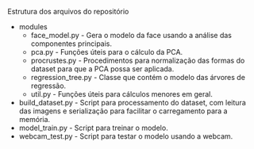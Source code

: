 Estrutura dos arquivos do repositório

* modules
    * face_model.py - Gera o modelo da face usando a análise das componentes principais.
    * pca.py - Funções úteis para o cálculo da PCA.
    * procrustes.py - Procedimentos para normalização das formas do dataset para que a PCA possa ser aplicada.
    * regression_tree.py - Classe que contém o modelo das árvores de regressão.
    * util.py - Funções úteis para cálculos menores em geral.
* build_dataset.py - Script para processamento do dataset, com leitura das imagens e serialização para facilitar o carregamento para a memória.
* model_train.py - Script para treinar o modelo.
* webcam_test.py - Script para testar o modelo usando a webcam.